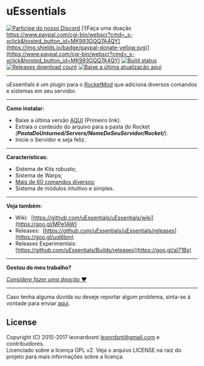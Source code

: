 # uEssentials

[![Participe do nosso Discord](https://discordapp.com/api/guilds/325080396868091906/widget.png)](https://discord.gg/JtHwhNq)
[![Faça uma doação https://www.paypal.com/cgi-bin/webscr?cmd=_s-xclick&hosted_button_id=MK993GQQ7A4QY](https://img.shields.io/badge/paypal-donate-yellow.svg)](https://www.paypal.com/cgi-bin/webscr?cmd=_s-xclick&hosted_button_id=MK993GQQ7A4QY) 
[![Build status](https://ci.appveyor.com/api/projects/status/pxm15136lg6mcd2n?svg=true)](https://ci.appveyor.com/project/leonardosnt/uessentials)
[![Releases download count](https://www.dropbox.com/s/iqy5xhax6tg8slh/total.svg?raw=1)](https://goo.gl/uql6bm)
[![Baixe a última atualização aqui](https://img.shields.io/badge/download-latest_release-brightgreen.svg?maxAge=2592000)](https://goo.gl/638UlM)

---

uEssentials é um plugin para o [RocketMod](https://goo.gl/RWrn5O) que adiciona diversos comandos e sistemas em seu servidor.

---

**Como instalar:**

- Baixe a última versão [AQUI](https://goo.gl/VKjqPg) (Primeiro link).
- Extraia o conteúdo do arquivo para a pasta do Rocket _(**PastaDoUnturned/Servers/NomeDoSeuServidor/Rocket/**)_.
- Inicie o Servidor e seja feliz.

---

**Características:**
- Sistema de Kits robusto;
- Sistema de Warps;
- [Mais de 60 comandos diversos](https://goo.gl/VpucUK);
- Sistema de módulos intuitivo e simples.

---

**Veja também:**
- Wiki: [https://github.com/uEssentials/uEssentials/wiki](https://goo.gl/MPe1AW)
- Releases: [https://github.com/uEssentials/uEssentials/releases](https://goo.gl/uql6bm)
- Releases Experimentais: [https://github.com/uEssentials/Builds/releases](https://goo.gl/aI71Bs)

---

**Gostou do meu trabalho?**

_[Considere fazer uma doação :heart:](https://www.paypal.com/cgi-bin/webscr?cmd=_s-xclick&hosted_button_id=MK993GQQ7A4QY)_

---

Caso tenha alguma dúvida ou deseje reportar algum problema, sinta-se à vontade para enviar [aqui](https://goo.gl/amgH8v).

## License
Copyright (C) 2015-2017 leonardosnt <leonrdsnt@gmail.com> e contribuidores.  
Licenciado sobre a licença GPL v2. Veja o arquivo LICENSE na raiz do projeto para mais informações sobre a licença.